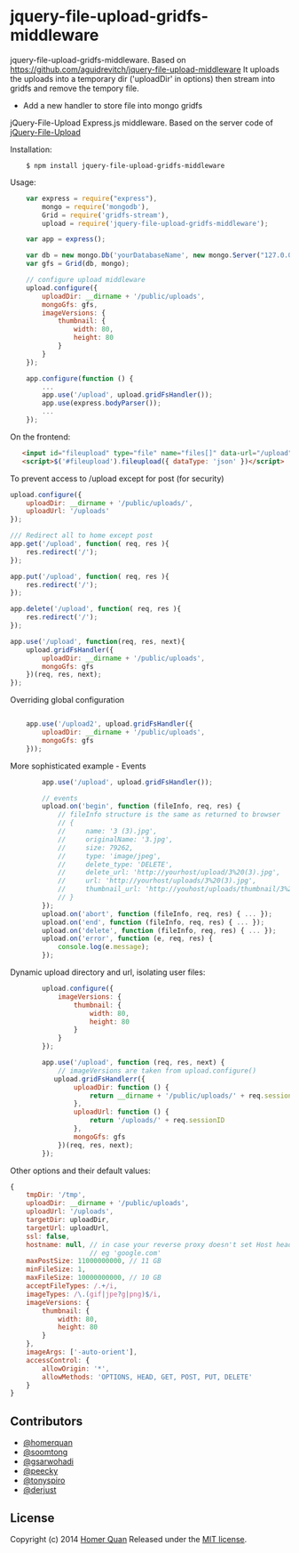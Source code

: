 jquery-file-upload-gridfs-middleware
=============================

jquery-file-upload-gridfs-middleware. Based on https://github.com/aguidrevitch/jquery-file-upload-middleware
It uploads the uploads into a temporary dir ('uploadDir' in options) then stream into gridfs and remove the tempory file. 

* Add a new handler to store file into mongo gridfs

jQuery-File-Upload Express.js middleware. Based on the server code of [jQuery-File-Upload](https://github.com/blueimp/jQuery-File-Upload)

Installation:

```
    $ npm install jquery-file-upload-gridfs-middleware
```

Usage:

```javascript
    var express = require("express"),
        mongo = require('mongodb'),
        Grid = require('gridfs-stream'),
        upload = require('jquery-file-upload-gridfs-middleware');

    var app = express();

    var db = new mongo.Db('yourDatabaseName', new mongo.Server("127.0.0.1", 27017));
    var gfs = Grid(db, mongo);

    // configure upload middleware
    upload.configure({
        uploadDir: __dirname + '/public/uploads',
        mongoGfs: gfs,
        imageVersions: {
            thumbnail: {
                width: 80,
                height: 80
            }
        }
    });

    app.configure(function () {
        ...
        app.use('/upload', upload.gridFsHandler());
        app.use(express.bodyParser());
        ...
    });

```

On the frontend:

```html
   <input id="fileupload" type="file" name="files[]" data-url="/upload" multiple>
   <script>$('#fileupload').fileupload({ dataType: 'json' })</script>
```

To prevent access to /upload except for post (for security)
```javascript
upload.configure({
    uploadDir: __dirname + '/public/uploads/',
    uploadUrl: '/uploads'
});

/// Redirect all to home except post
app.get('/upload', function( req, res ){
	res.redirect('/');
});

app.put('/upload', function( req, res ){
	res.redirect('/');
});

app.delete('/upload', function( req, res ){
	res.redirect('/');
});

app.use('/upload', function(req, res, next){
    upload.gridFsHandler({
        uploadDir: __dirname + '/public/uploads',
        mongoGfs: gfs
    })(req, res, next);
});
```

Overriding global configuration

```javascript

    app.use('/upload2', upload.gridFsHandler({
        uploadDir: __dirname + '/public/uploads',
        mongoGfs: gfs
    }));

```

More sophisticated example - Events

```javascript
        app.use('/upload', upload.gridFsHandler());

        // events
        upload.on('begin', function (fileInfo, req, res) { 
            // fileInfo structure is the same as returned to browser
            // { 
            //     name: '3 (3).jpg',
            //     originalName: '3.jpg',
            //     size: 79262,
            //     type: 'image/jpeg',
            //     delete_type: 'DELETE',
            //     delete_url: 'http://yourhost/upload/3%20(3).jpg',
            //     url: 'http://yourhost/uploads/3%20(3).jpg',
            //     thumbnail_url: 'http://youhost/uploads/thumbnail/3%20(3).jpg' 
            // }
        });
        upload.on('abort', function (fileInfo, req, res) { ... });
        upload.on('end', function (fileInfo, req, res) { ... });
        upload.on('delete', function (fileInfo, req, res) { ... });
        upload.on('error', function (e, req, res) {
            console.log(e.message);
        });
```

Dynamic upload directory and url, isolating user files:

```javascript
        upload.configure({
            imageVersions: {
                thumbnail: {
                    width: 80,
                    height: 80
                }
            }
        });

        app.use('/upload', function (req, res, next) {
            // imageVersions are taken from upload.configure()
           upload.gridFsHandlerr({
                uploadDir: function () {
                    return __dirname + '/public/uploads/' + req.sessionID
                },
                uploadUrl: function () {
                    return '/uploads/' + req.sessionID
                },
                mongoGfs: gfs
            })(req, res, next);
        });
```


Other options and their default values:

```javascript
{
    tmpDir: '/tmp',
    uploadDir: __dirname + '/public/uploads',
    uploadUrl: '/uploads',
    targetDir: uploadDir,
    targetUrl: uploadUrl,
    ssl: false,
    hostname: null, // in case your reverse proxy doesn't set Host header
                    // eg 'google.com'
    maxPostSize: 11000000000, // 11 GB
    minFileSize: 1,
    maxFileSize: 10000000000, // 10 GB
    acceptFileTypes: /.+/i,
    imageTypes: /\.(gif|jpe?g|png)$/i,
    imageVersions: {
        thumbnail: {
            width: 80,
            height: 80
        }
    },
    imageArgs: ['-auto-orient'],
    accessControl: {
        allowOrigin: '*',
        allowMethods: 'OPTIONS, HEAD, GET, POST, PUT, DELETE'
    }
}
```

## Contributors

   * [@homerquan](http://github.com/homerquan)
   * [@soomtong](http://github.com/soomtong)
   * [@gsarwohadi](https://github.com/gsarwohadi)
   * [@peecky](https://github.com/peecky)
   * [@tonyspiro](https://github.com/tonyspiro)
   * [@derjust](https://github.com/derjust)

## License
Copyright (c) 2014 [Homer Quan](http://www.homerquan.com)
Released under the [MIT license](http://www.opensource.org/licenses/MIT).
